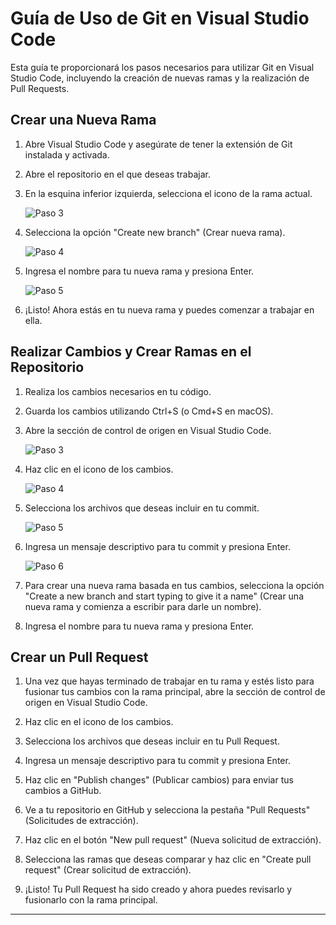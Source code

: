 # Guía de Uso de Git en Visual Studio Code

Esta guía te proporcionará los pasos necesarios para utilizar Git en Visual Studio Code, incluyendo la creación de nuevas ramas y la realización de Pull Requests.

## Crear una Nueva Rama

1. Abre Visual Studio Code y asegúrate de tener la extensión de Git instalada y activada.

2. Abre el repositorio en el que deseas trabajar.

3. En la esquina inferior izquierda, selecciona el icono de la rama actual.

   ![Paso 3](imagenes/paso3.png)

4. Selecciona la opción "Create new branch" (Crear nueva rama).

   ![Paso 4](imagenes/paso4.png)

5. Ingresa el nombre para tu nueva rama y presiona Enter.

   ![Paso 5](imagenes/paso5.png)

6. ¡Listo! Ahora estás en tu nueva rama y puedes comenzar a trabajar en ella.

## Realizar Cambios y Crear Ramas en el Repositorio

1. Realiza los cambios necesarios en tu código.

2. Guarda los cambios utilizando Ctrl+S (o Cmd+S en macOS).

3. Abre la sección de control de origen en Visual Studio Code.

   ![Paso 3](imagenes/paso3-2.png)

4. Haz clic en el icono de los cambios.

   ![Paso 4](imagenes/paso4-2.png)

5. Selecciona los archivos que deseas incluir en tu commit.

   ![Paso 5](imagenes/paso5-2.png)

6. Ingresa un mensaje descriptivo para tu commit y presiona Enter.

   ![Paso 6](imagenes/paso6-2.png)

7. Para crear una nueva rama basada en tus cambios, selecciona la opción "Create a new branch and start typing to give it a name" (Crear una nueva rama y comienza a escribir para darle un nombre).

  
8. Ingresa el nombre para tu nueva rama y presiona Enter.


## Crear un Pull Request

1. Una vez que hayas terminado de trabajar en tu rama y estés listo para fusionar tus cambios con la rama principal, abre la sección de control de origen en Visual Studio Code.


2. Haz clic en el icono de los cambios.



3. Selecciona los archivos que deseas incluir en tu Pull Request.



4. Ingresa un mensaje descriptivo para tu commit y presiona Enter.


5. Haz clic en "Publish changes" (Publicar cambios) para enviar tus cambios a GitHub.


6. Ve a tu repositorio en GitHub y selecciona la pestaña "Pull Requests" (Solicitudes de extracción).


7. Haz clic en el botón "New pull request" (Nueva solicitud de extracción).


8. Selecciona las ramas que deseas comparar y haz clic en "Create pull request" (Crear solicitud de extracción).


9. ¡Listo! Tu Pull Request ha sido creado y ahora puedes revisarlo y fusionarlo con la rama principal.

---

